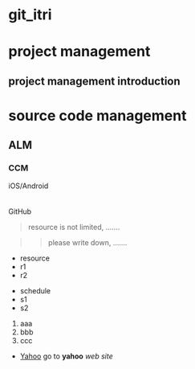 git_itri
========

project management
==================

project management introduction
-------------------------------

# source code management

## ALM

### CCM


iOS/Android
<br/><br/><br/>
GitHub

> resource is not limited,
.......

>> please write down,
.......

* resource
* r1
* r2

+ schedule
+ s1
+ s2

1. aaa
2. bbb
3. ccc

* [Yahoo](http://www.yahoo.com) go to **yahoo** *web site*


